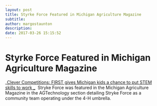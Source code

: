 ```yaml
---
layout: post
title: Styrke Force Featured in Michigan Agriculture Magazine
subtitle:
author: margostaunton
description:
date: 2017-03-26 15:15:52
---
```


# Styrke Force Featured in Michigan Agriculture Magazine

_[Clever Competitions: FIRST gives Michigan kids a chance to put STEM skills to work _](http://www.calameo.com/read/000420308b9c98ecb23fd)  Stryke Force was featured in the Michigan Agriculture Magazine in the AGTechnology section detailing Stryke Force as a community team operating under the 4-H umbrella.
